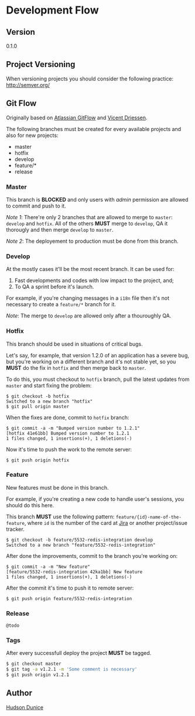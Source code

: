 # Development Flow

## Version
0.1.0

## Project Versioning
When versioning projects you should consider the following practice:
http://semver.org/

## Git Flow
Originally based on [Atlassian GitFlow](https://www.atlassian.com/git/tutorials/comparing-workflows/gitflow-workflow) and [Vicent Driessen](https://github.com/nvie).

The following branches must be created for every available projects and also for new projects:
* master
* hotfix
* develop
* feature/*
* release

### Master
This branch is **BLOCKED** and only users with *admin* permission are allowed to commit and push to it. 

*Note 1*: There're only 2 branches that are allowed to merge to `master`: `develop` and `hotfix`. All of the others **MUST** merge to `develop`, QA it thorougly and then merge `develop` to `master`.

*Note 2*: The deployement to production must be done from this branch.

### Develop
At the mostly cases it'll be the most recent branch. It can be used for:

1. Fast developments and codes with low impact to the project, and;
2. To QA a sprint before it's launch.

For example, if you're changing messages in a `i18n` file then it's not necessary to create a `feature/*` branch for it.

*Note*: The merge to `develop` are allowed only after a thouroughly QA.

### Hotfix
This branch should be used in situations of critical bugs.

Let's say, for example, that version 1.2.0 of an application has a severe bug, but you're working on a different branch and it's not stable yet, so you **MUST** do the fix in `hotfix` and then merge back to `master`. 

To do this, you must checkout to `hotfix` branch, pull the latest updates from `master` and start fixing the problem:
```
$ git checkout -b hotfix
Switched to a new branch "hotfix"
$ git pull origin master
```
When the fixes are done, commit to `hotfix` branch:
```
$ git commit -a -m "Bumped version number to 1.2.1"
[hotfix 41e61bb] Bumped version number to 1.2.1
1 files changed, 1 insertions(+), 1 deletions(-)
```
Now it's time to push the work to the remote server:
```
$ git push origin hotfix
```

### Feature
New features must be done in this branch.

For example, if you're creating a new code to handle user's sessions, you should do this here.

This branch **MUST** use the following pattern: `feature/{id}-name-of-the-feature`, where `id` is the number of the card at [Jira](https://bizairlines.atlassian.net/) or another project/issue tracker.

```
$ git checkout -b feature/5532-redis-integration develop
Switched to a new branch "feature/5532-redis-integration"
```
After done the improvements, commit to the branch you're working on:
```
$ git commit -a -m "New feature"
[feature/5532-redis-integration 42ka1bb] New feature
1 files changed, 1 insertions(+), 1 deletions(-)
```
After the commit it's time to push it to remote server:
```
$ git push origin feature/5532-redis-integration
```

### Release
`@todo`

### Tags
After every successfull deploy the project **MUST** be tagged.

```sh
$ git checkout master
$ git tag -a v1.2.1 -m 'Some comment is necessary'
$ git push origin v1.2.1
```

## Author
[Hudson Dunice](https://github.com/dunice)
